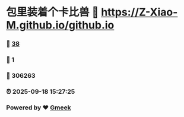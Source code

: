# 包里装着个卡比兽 :link: https://Z-Xiao-M.github.io/github.io 
### :page_facing_up: [38](https://Z-Xiao-M.github.io/github.io/tag.html) 
### :speech_balloon: 1 
### :hibiscus: 306263 
### :alarm_clock: 2025-09-18 15:27:25 
### Powered by :heart: [Gmeek](https://github.com/Meekdai/Gmeek)
